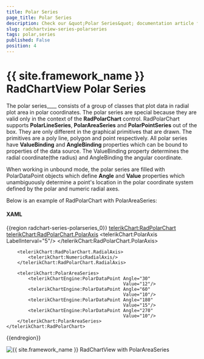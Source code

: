 ```yaml
---
title: Polar Series
page_title: Polar Series
description: Check our &quot;Polar Series&quot; documentation article for the RadChartView {{ site.framework_name }} control.
slug: radchartview-series-polarseries
tags: polar,series
published: False
position: 4
---
```


# {{ site.framework_name }} RadChartView Polar Series

The polar series____ consists of a group of classes that plot data in radial plot area in polar coordinates. The polar series are special because they are valid only in the context of the __RadPolarChart__ control. RadPolarChart supports __PolarLineSeries__, __PolarAreaSeries__ and __PolarPointSeries__ out of the box. They are only different in the graphical primitives that are drawn. The primitives are a poly line, polygon and point respectively. All polar series have __ValueBinding__ and __AngleBinding__ properties which can be bound to properties of the data source. The ValueBinding property determines the radial coordinate(the radius) and AngleBinding the angular coordinate.

When working in unbound mode, the polar series are filled with PolarDataPoint objects which define __Angle__ and __Value__ properties which unambiguously determine a point's location in the polar coordinate system defined by the polar and numeric radial axes.

Below is an example of RadPolarChart with PolarAreaSeries:

#### __XAML__
{{region radchart-series-polarseries_0}}
	<telerikChart:RadPolarChart>
	    <telerikChart:RadPolarChart.PolarAxis>
	        <telerikChart:PolarAxis LabelInterval="5"/>
	    </telerikChart:RadPolarChart.PolarAxis>
	
	    <telerikChart:RadPolarChart.RadialAxis>
	        <telerikChart:NumericRadialAxis/>
	    </telerikChart:RadPolarChart.RadialAxis>
	
	    <telerikChart:PolarAreaSeries>
	        <telerikChartEngine:PolarDataPoint Angle="30"
	                                           Value="12"/>
	        <telerikChartEngine:PolarDataPoint Angle="60"
	                                           Value="10"/>
	        <telerikChartEngine:PolarDataPoint Angle="180"
	                                           Value="15"/>
	        <telerikChartEngine:PolarDataPoint Angle="270"
	                                           Value="10"/>
	    </telerikChart:PolarAreaSeries>
	</telerikChart:RadPolarChart>
{{endregion}}

![{{ site.framework_name }} RadChartView with PolarAreaSeries](images/radchartview-chart_series_polar.png)